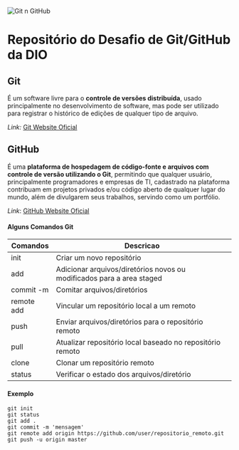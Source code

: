![Git n GitHub](C:\Users\dio_d\Desktop\Programação\DIO\Git\desafio\imgs\git-and-github.png)

# Repositório do Desafio de Git/GitHub da DIO

## Git
É um software livre para o **controle de versões distribuída**, usado principalmente no desenvolvimento de software, mas pode ser utilizado para registrar o histórico de edições de qualquer tipo de arquivo.

_Link:_ [Git Website Oficial](https://git-scm.com/)

## GitHub
É uma **plataforma de hospedagem de código-fonte e arquivos com controle de versão utilizando o Git**, permitindo que qualquer usuário, principalmente programadores e empresas de TI, cadastrado na plataforma contribuam em projetos privados e/ou código aberto de qualquer lugar do mundo, além de divulgarem seus trabalhos, servindo como um portfólio.

_Link_: [GitHub Website Oficial](https://github.com)

#### Alguns Comandos Git
Comandos|Descricao
-|-
init | Criar um novo repositório
add | Adicionar arquivos/diretórios novos ou modificados para a area staged
commit -m | Comitar arquivos/diretórios
remote add | Vincular um repositório local a um remoto
push | Enviar arquivos/diretórios para o repositório remoto
pull | Atualizar repositório local baseado no repositório remoto
clone | Clonar um repositório remoto
status | Verificar o estado dos arquivos/diretório

#### Exemplo
```
git init
git status
git add .
git commit -m 'mensagem'
git remote add origin https://github.com/user/repositorio_remoto.git
git push -u origin master
```

